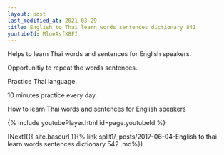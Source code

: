```yaml
---
layout: post
last_modified_at: 2021-03-29
title: English to Thai learn words sentences dictionary 841 
youtubeId: MlueAsfX8FI
---
```

 
 
Helps to learn Thai words and sentences for English speakers.

Opportunitiy to repeat the words sentences. 

Practice Thai language. 
 
10 minutes practice every day. 
 
How to learn Thai words and sentences for English speakers 
 
{% include youtubePlayer.html id=page.youtubeId %}
 
 
[Next]({{ site.baseurl }}{% link  split1/_posts/2017-06-04-English to thai learn words sentences dictionary 542 .md%})
 
